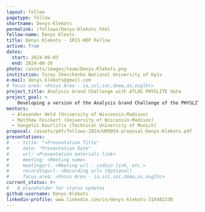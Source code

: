 ```yaml
---
layout: fellow
pagetype: fellow
shortname: Denys-Klekots
permalink: /fellows/Denys-Klekots.html
fellow-name: Denys Kleots
title: Denys Klekots - IRIS-HEP Fellow
active: True
dates:
  start: 2024-06-03
  end: 2024-08-26
photo: /assets/images/team/Denys-Klekots.png
institution: Taras Shevchenko National University of Kyiv
e-mail: denys.klekots@gmail.com
# focus-area: <Focus Area - ia,ssl,ssc,doma,as,osglhc>
project_title: Analysis Grand Challenge with ATLAS PHYSLITE data
project_goal: >
    Developing a version of the Analysis Grand Challenge of the PHYSLITE data format, focusing on top quark pair production analysis.
mentors:
  - Alexander Held (University of Wisconsin-Madison)
  - Matthew Feickert (University of Wisconsin-Madison)
  - Vangelis Kourlitis (Technical University of Munich)
proposal: /assets/pdf/fellows-2024/UKR054-proposal-Denys-Klekots.pdf
presentations:
#   - title: "<Presentation Title"
#     date: "Presentation Date"
#     url: <Presentation materials link>
#     meeting: <Meeting name>
#     meetingurl: <Meeting url - indico link, etc.>
#     recordingurl: <Recording url> (Optional)
#     focus-area: <Focus Area - ia,ssl,ssc,doma,as,osglhc>
current_status: #>
#   A placeholder for status updates
github-username: Denys-Klekots
linkedin-profile: www.linkedin.com/in/denys-klekots-319482230
---
```

